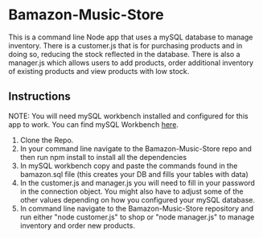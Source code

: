# Bamazon-Music-Store

This is a command line Node app that uses a mySQL database to manage inventory. There is a customer.js that is for purchasing products and in doing so, reducing the stock reflected in the database. There is also a manager.js which allows users to add products, order additional inventory of existing products and view products with low stock.

## Instructions

NOTE: You will need mySQL workbench installed and configured for this app to work. You can find mySQL Workbench [here](https://www.mysql.com/products/workbench/).

1. Clone the Repo.
2. In your command line navigate to the Bamazon-Music-Store repo and then run npm install to install all the dependencies
3. In mySQL workbench copy and paste the commands found in the bamazon.sql file (this creates your DB and fills your tables with data)
4. In the customer.js and manager.js you will need to fill in your password in the connection object. You might also have to adjust some of the other values depending on how you configured your mySQL database. 
5. In command line navigate to the Bamazon-Music-Store repository and run either "node customer.js" to shop or "node manager.js" to manage inventory and order new products.
